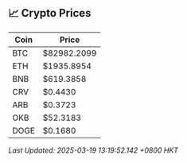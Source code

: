 ## 📈 Crypto Prices

| Coin | Price |
| ---- | ----- |
| BTC | $82982.2099 |
| ETH | $1935.8954 |
| BNB | $619.3858 |
| CRV | $0.4430 |
| ARB | $0.3723 |
| OKB | $52.3183 |
| DOGE | $0.1680 |

_Last Updated: 2025-03-19 13:19:52.142 +0800 HKT_
